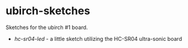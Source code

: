 # ubirch-sketches

Sketches for the ubirch #1 board.

- *hc-sr04-led* - a little sketch utilizing the HC-SR04 ultra-sonic board
